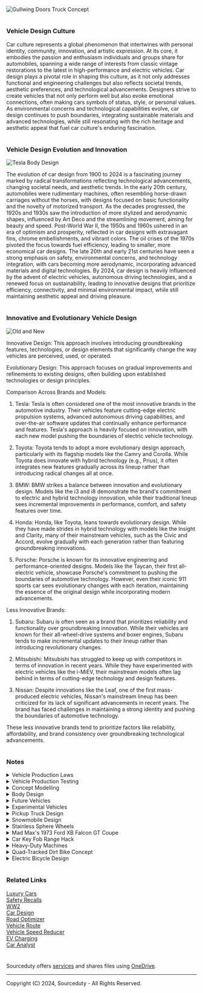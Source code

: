 ![Gullwing Doors Truck Concept](https://github.com/sourceduty/Vehicle_Design/assets/123030236/bab0bf11-ef28-477c-ba2f-696eb8b66d39)

#
### Vehicle Design Culture

Car culture represents a global phenomenon that intertwines with personal identity, community, innovation, and artistic expression. At its core, it embodies the passion and enthusiasm individuals and groups share for automobiles, spanning a wide range of interests from classic vintage restorations to the latest in high-performance and electric vehicles. Car design plays a pivotal role in shaping this culture, as it not only addresses functional and engineering challenges but also reflects societal trends, aesthetic preferences, and technological advancements. Designers strive to create vehicles that not only perform well but also evoke emotional connections, often making cars symbols of status, style, or personal values. As environmental concerns and technological capabilities evolve, car design continues to push boundaries, integrating sustainable materials and advanced technologies, while still resonating with the rich heritage and aesthetic appeal that fuel car culture's enduring fascination.

#
### Vehicle Design Evolution and Innovation

![Tesla Body Design](https://github.com/sourceduty/Vehicle_Design/assets/123030236/1d78f17e-0e35-4c52-8bd1-f78280a6daf3)

The evolution of car design from 1900 to 2024 is a fascinating journey marked by radical transformations reflecting technological advancements, changing societal needs, and aesthetic trends. In the early 20th century, automobiles were rudimentary machines, often resembling horse-drawn carriages without the horses, with designs focused on basic functionality and the novelty of motorized transport. As the decades progressed, the 1920s and 1930s saw the introduction of more stylized and aerodynamic shapes, influenced by Art Deco and the streamlining movement, aiming for beauty and speed. Post-World War II, the 1950s and 1960s ushered in an era of optimism and prosperity, reflected in car designs with extravagant fins, chrome embellishments, and vibrant colors. The oil crises of the 1970s pivoted the focus towards fuel efficiency, leading to smaller, more economical car designs. The late 20th and early 21st centuries have seen a strong emphasis on safety, environmental concerns, and technology integration, with cars becoming more aerodynamic, incorporating advanced materials and digital technologies. By 2024, car design is heavily influenced by the advent of electric vehicles, autonomous driving technologies, and a renewed focus on sustainability, leading to innovative designs that prioritize efficiency, connectivity, and minimal environmental impact, while still maintaining aesthetic appeal and driving pleasure.

#
### Innovative and Evolutionary Vehicle Design

![Old and New](https://github.com/sourceduty/Vehicle_Design/assets/123030236/487839bd-caf0-43cb-8806-acb9bb6084cd)

Innovative Design: This approach involves introducing groundbreaking features, technologies, or design elements that significantly change the way vehicles are perceived, used, or operated.

Evolutionary Design: This approach focuses on gradual improvements and refinements to existing designs, often building upon established technologies or design principles.

Comparison Across Brands and Models:

1. Tesla: Tesla is often considered one of the most innovative brands in the automotive industry. Their vehicles feature cutting-edge electric propulsion systems, advanced autonomous driving capabilities, and over-the-air software updates that continually enhance performance and features. Tesla's approach is heavily focused on innovation, with each new model pushing the boundaries of electric vehicle technology.

2. Toyota: Toyota tends to adopt a more evolutionary design approach, particularly with its flagship models like the Camry and Corolla. While Toyota does innovate with hybrid technology (e.g., Prius), it often integrates new features gradually across its lineup rather than introducing radical changes all at once.

3. BMW: BMW strikes a balance between innovation and evolutionary design. Models like the i3 and i8 demonstrate the brand's commitment to electric and hybrid technology innovation, while their traditional lineup sees incremental improvements in performance, comfort, and safety features over time.

4. Honda: Honda, like Toyota, leans towards evolutionary design. While they have made strides in hybrid technology with models like the Insight and Clarity, many of their mainstream vehicles, such as the Civic and Accord, evolve gradually with each generation rather than featuring groundbreaking innovations.

5. Porsche: Porsche is known for its innovative engineering and performance-oriented designs. Models like the Taycan, their first all-electric vehicle, showcase Porsche's commitment to pushing the boundaries of automotive technology. However, even their iconic 911 sports car sees evolutionary changes with each iteration, maintaining the essence of the original design while incorporating modern advancements.

Less Innovative Brands:

1. Subaru: Subaru is often seen as a brand that prioritizes reliability and functionality over groundbreaking innovation. While their vehicles are known for their all-wheel-drive systems and boxer engines, Subaru tends to make incremental updates to their lineup rather than introducing revolutionary changes.

2. Mitsubishi: Mitsubishi has struggled to keep up with competitors in terms of innovation in recent years. While they have experimented with electric vehicles like the i-MiEV, their mainstream models often lag behind in terms of cutting-edge technology and design features.

3. Nissan: Despite innovations like the Leaf, one of the first mass-produced electric vehicles, Nissan's mainstream lineup has been criticized for its lack of significant advancements in recent years. The brand has faced challenges in maintaining a strong identity and pushing the boundaries of automotive technology.

These less innovative brands tend to prioritize factors like reliability, affordability, and brand consistency over groundbreaking technological advancements.

#
### Notes

<details><summary>Vehicle Production Laws</summary>
<br>

### Vehicle Production Laws

In Canada, vehicle design and manufacturing are strictly regulated to ensure safety and compliance with national standards. All vehicles manufactured for the Canadian market must meet the Canada Motor Vehicle Safety Standards (CMVSS). Manufacturers are responsible for designing, building, and certifying their vehicles to comply with these standards before they can be sold in Canada. The Motor Vehicle Safety Act (MVSA) and its pursuant regulations provide the legal framework for these requirements, establishing specific guidelines, standards, and test methods that manufacturers must follow. Once a Canadian manufacturer demonstrates the ability to certify compliance, they are granted the right to affix the National Safety Mark (NSM) to their vehicles. This mark, a maple leaf-shaped logo with a unique number assigned to the manufacturer, must be applied to all prescribed classes of vehicles intended for sale across interprovincial boundaries in Canada​.

Furthermore, the safety standards extend beyond the initial manufacturing process. Companies that modify or add equipment to vehicles, producing specialty vehicles such as fire trucks, ambulances, motorhomes, school buses, and limousines, must also comply with the Motor Vehicle Safety Regulations. This comprehensive approach ensures that all vehicles, regardless of their specific use or modifications, adhere to the safety standards that protect Canadian road users. The collaboration between Innovation, Science and Economic Development Canada, other federal departments, provincial authorities, and industry representatives underlines the multi-faceted governance structure that supports these regulations, ensuring that vehicle safety and emissions standards are up to date and effectively enforced across the country.

<br>    
</details>
<details><summary>Vehicle Production Testing</summary>
<br>

### Vehicle Production Testing

![Air Tunnel](https://github.com/sourceduty/Vehicle_Design/assets/123030236/f86bd044-7cc7-4970-9cca-b9d2b653eddf)

The FMVSS are prescriptive regulations specifying the design, construction, performance, and durability requirements for motor vehicles and their equipment. These standards are intended to minimize the risks of death or injury to drivers and passengers, as well as to prevent accidents caused by faulty equipment. The FMVSS categories include crash avoidance, crashworthiness, and post-crash survivability, covering aspects from fuel systems and brake hoses to head restraints and airbags.

Aerodynamic properties and performance on a dynamo (dynamometer) may be part of the vehicle development process for manufacturers to meet certain performance, fuel economy, and emissions standards, but they are not explicitly outlined as required tests in the FMVSS.


<br>    
</details>
<details><summary>Concept Modelling</summary>
<br>

### Concept Modelling

Clay models play a pivotal role in automotive design, serving as tangible representations of conceptual ideas before they hit the production line. Crafted by skilled artisans and designers, these models offer a three-dimensional perspective that digital renderings often struggle to match. Far from being fake, they are authentic embodiments of design intent, allowing designers and engineers to assess proportions, surfaces, and aerodynamics in a physical form. Typically, these models are created in a scale of 1:4 or 1:8, providing a manageable size for manipulation and scrutiny while retaining enough detail to accurately represent the final vehicle design.

![Car Model](https://github.com/sourceduty/Vehicle_Design/assets/123030236/727f9ef4-fff0-4b03-8337-b684ce8e2395)

Scale modeling in automotive design is a meticulous craft that allows designers to explore concepts and refine details with precision. These scaled-down replicas provide invaluable insights into how a design will translate to the real world. Whether it's a miniature version of a classic car or a futuristic concept vehicle, scale models allow designers to test proportions, experiment with different features, and assess aerodynamics in a controlled environment. From intricate interior layouts to exterior styling cues, every aspect of the vehicle can be examined and perfected before committing to full-scale production. Scale modeling serves as a vital tool in the design process, enabling designers to refine their vision and create automotive masterpieces that captivate both on the road and on the showroom floor.

<br>    
</details>
<details><summary>Body Design</summary>
<br>

![Body Design](https://github.com/sourceduty/Vehicle_Design/assets/123030236/37779e42-0b79-4a61-b9da-bbcef6380f85)

Vehicle body design is an artful fusion of aesthetics, aerodynamics, and functionality, shaping the exterior form of automobiles. Various types of body designs cater to different needs and preferences, ranging from the sleek and sporty coupe, characterized by its two-door configuration and flowing roofline, to the versatile and spacious sedan, offering four doors and ample interior room for passengers and cargo. The rugged and adventurous SUV (Sport Utility Vehicle) boasts a raised ground clearance and robust frame, ideal for off-road excursions and urban exploration alike. Meanwhile, the practicality of the hatchback design integrates a rear door that opens upward, maximizing cargo space while maintaining a compact footprint. Each body style serves as a canvas for automotive designers to express creativity while fulfilling diverse consumer demands.

<br>    
</details>

<details><summary>Future Vehicles</summary>
<br>

![Future Car](https://github.com/sourceduty/Vehicle_Design/assets/123030236/3fec6f20-2eee-4cca-baaa-f9c5d380772d)

In the realm of future car design, sleek aerodynamics merge seamlessly with sustainable materials, resulting in vehicles that are not only visually stunning but also environmentally conscious. Advanced AI systems are integrated into every aspect of the vehicle, from autonomous driving capabilities to personalized in-car experiences. The exterior boasts dynamic lines and curves optimized for both performance and efficiency, while the interior is a sanctuary of comfort and connectivity, where passengers can seamlessly interact with their surroundings. Utilizing cutting-edge technologies such as augmented reality displays and biometric sensors, future cars redefine the driving experience, prioritizing safety, efficiency, and luxury in equal measure.

<br>    
</details>
<details><summary>Experimental Vehicles</summary>
<br>

![Rear Rolling Shutter Door Concept 2](https://github.com/sourceduty/Vehicle_Design/assets/123030236/d32b4b74-5a36-4ed2-aaeb-8be575b631ad)

Experimental vehicle design pushes the boundaries of innovation and imagination, transcending conventional norms to explore the uncharted realms of transportation. It embodies a fusion of cutting-edge technology, daring creativity, and a relentless pursuit of efficiency and sustainability. From sleek aerodynamic shapes to revolutionary propulsion systems, every aspect is meticulously crafted to challenge the status quo and redefine the future of mobility. These vehicles serve as testbeds for groundbreaking concepts, pushing the limits of engineering feasibility and offering a glimpse into what lies ahead on the horizon of transportation evolution. Experimental vehicle design is not just about creating machines; it's about envisioning possibilities and daring to bring them to life on the road less traveled.

<br>    
</details>
<details><summary>Pickup Truck Design</summary>
<br>

![F-150 Lightning](https://github.com/sourceduty/Vehicle_Design/assets/123030236/a5f4070c-1ae2-4f4d-b82d-36d694aff528)

Pickup truck design has evolved significantly over the decades, reflecting changing consumer demands, technological advancements, and aesthetic trends. Early pickup trucks were utilitarian workhorses, designed primarily for durability and functionality. They featured simple, boxy shapes with minimal ornamentation, emphasizing their ability to carry heavy loads and navigate rough terrains. These trucks were built with robust frames, high ground clearance, and powerful engines to ensure they could handle the toughest tasks. Over time, however, as pickup trucks gained popularity beyond just commercial use, their design began to incorporate more elements of comfort and style.

In recent years, pickup truck design has shifted towards a blend of ruggedness and luxury, catering to a broader market that includes both work-oriented buyers and those seeking a versatile vehicle for personal use. Modern pickups often feature sleek, aerodynamic lines and a more refined appearance, while still retaining their characteristic toughness. Interior design has seen a significant upgrade, with manufacturers incorporating high-quality materials, advanced infotainment systems, and enhanced safety features. The inclusion of spacious, well-appointed cabins has made pickups more family-friendly, appealing to consumers who need a vehicle that can serve multiple purposes.

Technological advancements have also played a crucial role in the evolution of pickup truck design. Innovations such as adaptive cruise control, lane-keeping assist, and automated parking systems have been integrated into these vehicles, making them safer and easier to drive. Additionally, the development of electric and hybrid pickup trucks is set to revolutionize the market, offering eco-friendly alternatives without compromising on performance. These new models feature cutting-edge battery technology, improved aerodynamics, and smart energy management systems. As a result, the design of pickup trucks continues to evolve, balancing the demands for strength, versatility, and environmental responsibility.

<br>    
</details>
<details><summary>Snowmobile Design</summary>
<br>

![Viddle Electric](https://github.com/sourceduty/Vehicle_Design/assets/123030236/180620f4-394c-419b-9bca-6d8567f4d907)

Snowmobile design has evolved significantly since the inception of these vehicles in the early 20th century. Initially, snowmobiles were rudimentary machines with limited functionality and poor ergonomics. Early designs focused on basic transportation, using minimalistic structures to navigate snowy terrains. Over time, technological advancements led to improvements in engines, suspensions, and overall build quality. Modern snowmobiles are sophisticated machines that blend engineering precision with practical functionality, ensuring safety, reliability, and comfort in harsh winter conditions.

A key aspect of contemporary snowmobile design is the engine. Today's snowmobiles often feature powerful, lightweight engines that provide high performance while maintaining fuel efficiency. Advances in two-stroke and four-stroke engine technologies have resulted in better power-to-weight ratios, which enhance the vehicle's agility and speed. Additionally, manufacturers focus on reducing emissions and noise pollution, aligning with environmental regulations and consumer preferences for more eco-friendly recreational vehicles. The integration of electronic fuel injection systems further optimizes performance and reliability, especially in extreme cold conditions.

The suspension system in snowmobiles has also seen significant improvements. Modern designs incorporate advanced suspension technologies that provide better shock absorption and handling on uneven terrains. Independent front suspension and sophisticated rear suspension systems allow for smoother rides and better control. Adjustable suspension settings enable riders to customize their snowmobiles based on riding conditions and personal preferences, enhancing the overall riding experience. The use of lightweight, durable materials in suspension components also contributes to the vehicle's improved performance and maneuverability.

Ergonomics and rider comfort are critical considerations in snowmobile design. Manufacturers aim to create vehicles that are comfortable for long rides and capable of accommodating various body types. This includes designing seats that provide adequate support, handlebars that are adjustable for different riding positions, and controls that are easy to reach and operate. Heated grips and seats are common features in high-end models, enhancing comfort in cold weather. Additionally, aerodynamic designs reduce wind resistance and improve stability at high speeds, making modern snowmobiles more user-friendly and enjoyable to ride.

<br>    
</details>
<details><summary>Stainless Sphere Wheels</summary>
<br>

![Dope Dodge Charger Concept](https://github.com/sourceduty/Vehicle_Design/assets/123030236/9c90fbcb-da06-4701-9a07-6bddc2d9bb1b)

Stainless steel sphere wheels represent a futuristic and radical departure from conventional automotive design. These wheels, with their seamless, reflective surfaces, evoke a sense of innovation and modernity. Unlike traditional tires and rims, stainless steel spheres provide an uninterrupted, glossy finish that can reflect the surrounding environment, creating a visually striking effect. The design not only looks sleek but also suggests advancements in material science and engineering, as the wheels need to be perfectly balanced and engineered to withstand the rigors of driving.

One of the primary advantages of stainless steel sphere wheels is their durability and resistance to corrosion. Stainless steel, known for its robustness and longevity, ensures that these wheels can endure harsh environmental conditions without rusting or deteriorating. This makes them particularly suitable for long-term use and for vehicles exposed to varying weather patterns. Additionally, their smooth, spherical shape reduces the accumulation of dirt and debris, making maintenance easier and ensuring that the wheels retain their polished appearance with minimal effort.

However, the implementation of stainless steel sphere wheels also presents several challenges. The most significant is the need for specialized suspension systems and chassis modifications to accommodate the unique shape and weight distribution of spherical wheels. Traditional steering and braking systems would need to be re-engineered to ensure safety and performance. Furthermore, the manufacturing process for such wheels would likely be complex and costly, potentially limiting their accessibility. Despite these challenges, the concept of stainless steel sphere wheels pushes the boundaries of automotive design, inspiring future innovations and reimagining the possibilities for the vehicles of tomorrow.

<br>    
</details>
<details><summary>Mad Max's 1973 Ford XB Falcon GT Coupe</summary>
<br>

![Mad Max Car](https://github.com/sourceduty/Vehicle_Design/assets/123030236/e943b622-2d69-4215-b1b7-200f6fe4797c)

The iconic car from the "Mad Max" movie series, often referred to as the Pursuit Special or the Interceptor, has become a symbol of post-apocalyptic survival and raw mechanical power. This vehicle, a heavily modified 1973 Ford XB Falcon GT coupe, was introduced in the original 1979 film and has since cemented its status as one of the most recognizable movie cars in cinematic history. Its aggressive, rugged design perfectly encapsulates the harsh, unforgiving world in which Max Rockatansky, the protagonist, struggles to survive.

One of the most striking features of the Interceptor is its distinctive supercharger protruding from the hood, which is not only visually impressive but also underscores the car's formidable power. In the films, the supercharger is depicted as being functional, allowing Max to engage it for a significant boost in speed, a crucial advantage in high-stakes chases across the desolate wastelands. The vehicle's exterior is adorned with various modifications, including reinforced bumpers, protective grilles, and additional lighting, all of which enhance its durability and utility in a world where survival often depends on one's ability to outmaneuver and outlast foes.

The interior of the Interceptor is equally functional and spartan, reflecting the utilitarian needs of its driver. Stripped of any luxury or comfort, the interior is designed to accommodate only the essentials necessary for survival. This includes ample space for weapons, ammunition, and other critical supplies. The minimalist dashboard and control setup emphasize practicality over aesthetics, a fitting choice for a car built to endure the rigors of a dystopian landscape. The vehicle's interior design mirrors Max's own character - resilient, resourceful, and singularly focused on survival.

Beyond its technical and aesthetic features, the Interceptor serves as a powerful narrative device in the "Mad Max" films. It represents Max's connection to the past and his enduring spirit in the face of relentless adversity. Throughout the series, the car undergoes significant wear and tear, much like Max himself, yet it remains a steadfast companion. Its eventual destruction in "Mad Max: Fury Road" marks a poignant moment, symbolizing the end of an era and the beginning of a new chapter for the character. Overall, the Pursuit Special is not just a vehicle but a vital element of the "Mad Max" mythology, embodying the themes of survival, resilience, and the relentless pursuit of justice in a chaotic world.

<br>    
</details>
<details><summary>Car Key Fob Range Hack</summary>
<br>

![Car Key Fob](https://github.com/sourceduty/Vehicle_Design/assets/123030236/52798e58-69c5-4d62-a9db-1547c05e656b)

While not scientifically proven in a rigorous manner, many people have found that holding their car remote to their head does seem to increase the range. This phenomenon can be explained by the human body's potential to act as an antenna and help in the signal propagation. If you're ever in a situation where your car remote seems out of range, it might be worth trying this simple trick.

<br>    
</details>
<details><summary>Heavy-Duty Machines</summary>
<br>

![Excavator Grinding Wheel](https://github.com/sourceduty/Vehicle_Design/assets/123030236/27967b72-15dc-4178-b91f-b9006efbb23a)

Custom machine design and engineering play a pivotal role in various industries, including construction, manufacturing, and agriculture. This process involves creating specialized machinery tailored to meet the specific needs and requirements of a project or client. Unlike standard machinery, custom-designed machines are engineered to perform unique tasks with higher efficiency, accuracy, and reliability. For instance, the use of custom grinding wheels on excavators, as depicted in one of the images, showcases how bespoke machinery can enhance performance in specific applications like demolition or material processing.

One significant advantage of custom machine design is its ability to integrate advanced technologies and innovative features that standard machines might lack. For example, the custom skid steer asphalt spreader shown in the second image demonstrates how such engineering can streamline construction processes by combining multiple functions into a single, efficient machine. This type of innovation not only improves productivity but also reduces the need for multiple pieces of equipment, saving both time and costs on a project.

Custom engineering also allows for improved safety and ergonomics in machine operation. By designing equipment that fits the specific needs of the operators and the working environment, engineers can significantly reduce the risk of accidents and enhance the overall user experience. For example, custom modifications to an excavator can include enhanced operator cabins with better visibility, intuitive controls, and additional safety features like automatic shutdown systems in case of a malfunction.

Furthermore, the flexibility of custom machine design ensures that machines can evolve with changing industry demands and technological advancements. Companies can adapt their equipment to new tasks, materials, and methods without the need for entirely new machinery. This adaptability is crucial in industries that are constantly evolving, as it allows businesses to stay competitive and responsive to market needs. Overall, custom machine design and engineering are integral to creating efficient, safe, and future-proof solutions for complex industrial challenges.

<br>    
</details>
<details><summary>Quad-Tracked Dirt Bike Concept</summary>
<br>

![Quad Tracked Dirt Bike](https://github.com/sourceduty/Vehicle_Design/assets/123030236/0789b4d4-373a-49d3-b482-c57272b34733)

The quad-tracked dirt bike represents a groundbreaking innovation in off-road vehicle design, merging the agility of traditional dirt bikes with the stability and traction of tracked vehicles. This hybrid design incorporates four independent track systems, replacing the conventional two-wheel configuration. Each track is engineered to provide superior grip and maneuverability on challenging terrains such as mud, sand, and snow. The broader surface area of the tracks distributes the bike's weight more evenly, reducing the likelihood of sinking or getting stuck, which is a common issue with wheeled dirt bikes.

One of the primary advantages of this quad-tracked design is its enhanced stability. Traditional dirt bikes often struggle with balance and control on uneven or slippery surfaces. In contrast, the quad-tracked system ensures a more stable ride by maintaining constant contact with the ground. This is particularly beneficial for extreme sports enthusiasts and professionals who tackle rough and unpredictable environments. Additionally, the independent suspension system for each track allows for better shock absorption, leading to a smoother ride even at high speeds over rugged terrain.

The design also focuses on maintaining the agility and speed that dirt bike riders expect. The tracks are designed to be lightweight and low-profile, minimizing any additional drag that could slow down the bike. The powerful engine, combined with the advanced track system, allows the quad-tracked dirt bike to accelerate quickly and maintain high speeds. Furthermore, the bike's steering mechanism has been adapted to work seamlessly with the tracks, ensuring that riders can navigate sharp turns and obstacles with precision.

In terms of practicality, the quad-tracked dirt bike is built to withstand harsh conditions and requires minimal maintenance compared to traditional bikes. The tracks are made from durable materials that resist wear and tear, and the enclosed design protects the internal components from dirt and debris. This makes the quad-tracked dirt bike a reliable choice for off-road adventurers who demand performance and dependability. Overall, this innovative design represents a significant leap forward in dirt bike technology, offering riders a versatile and robust vehicle capable of tackling the toughest terrains with ease.

<br>    
</details>
<details><summary>Electric Bicycle Design</summary>
<br>

![Ontario Parks Bike Concept](https://github.com/sourceduty/Vehicle_Design/assets/123030236/73af365c-0d6e-4c92-8864-afa5c2a0c80a)

Electric bicycle design combines engineering, ergonomics, and aesthetics to create a mode of transportation that is both efficient and appealing. The core component of an electric bicycle is its electric motor, which can be mounted in various locations such as the front wheel hub, rear wheel hub, or centrally on the frame. The choice of motor location affects the bicycle's handling and performance. Hub motors are simpler and more discreet but can make the bike feel heavier on the wheel, while mid-drive motors offer better weight distribution and leverage the bike's gears for improved efficiency on varied terrains.

Battery placement is another critical aspect of electric bicycle design. Designers must balance the need for sufficient battery capacity with the bicycle's weight and aesthetics. Batteries are often integrated into the frame or mounted on the downtube, ensuring a low center of gravity and maintaining the bike's sleek appearance. The range and power of the battery depend on its capacity, measured in watt-hours (Wh), with higher capacities offering longer ranges but also adding weight. Innovations in battery technology are continuously pushing the boundaries of what is possible, making electric bicycles lighter and more efficient.

The user interface and control systems of electric bicycles are designed for ease of use and safety. Modern electric bicycles often feature LCD screens that display crucial information such as speed, battery level, and range. These interfaces can be integrated into the handlebars for easy access while riding. Additionally, control systems allow riders to select different levels of motor assistance, tailoring the riding experience to their needs and preferences. Advanced designs may include smartphone connectivity, providing features like GPS navigation, ride statistics, and remote diagnostics.

Ergonomics and comfort are also essential in electric bicycle design. Designers must ensure that the bicycle is comfortable to ride for extended periods, which involves careful consideration of frame geometry, saddle design, and handlebar positioning. Adjustable components, such as seat posts and handlebars, allow riders to customize their fit, enhancing comfort and reducing fatigue. Suspension systems, particularly on mountain e-bikes, further improve ride quality by absorbing shocks and vibrations from rough terrain. Ultimately, successful electric bicycle design harmonizes technology, functionality, and comfort to create a seamless and enjoyable riding experience.

<br>    
</details>

#

### Related Links

[Luxury Cars](https://github.com/sourceduty/Luxury_Cars)
<br>
[Safety Recalls](https://github.com/sourceduty/Safety_Recalls)
<br>
[WW2](https://github.com/sourceduty/WW2)
<br>
[Car Design](https://github.com/sourceduty/Car_Design)
<br>
[Road Optimizer](https://github.com/sourceduty/Road_Optimizer)
<br>
[Vehicle Route](https://github.com/sourceduty/Predictive_Route)
<br>
[Vehicle Speed Reducer](https://github.com/sourceduty/Vehicle_Speed_Reducer)
<br>
[EV Charging](https://github.com/sourceduty/EV_Charging)
<br>
[Car Analyst](https://chat.openai.com/g/g-PFjbg13oy-car-analyst)

#

Sourceduty offers [services](https://github.com/sourceduty/Sourceduty_Services) and shares files using <a href="https://1drv.ms/u/s!AumZxqj6wFkfhxSi1JbL7tJmhDCR?e=Rp0Jnr">OneDrive</a>.

***
Copyright (C) 2024, Sourceduty - All Rights Reserved.

